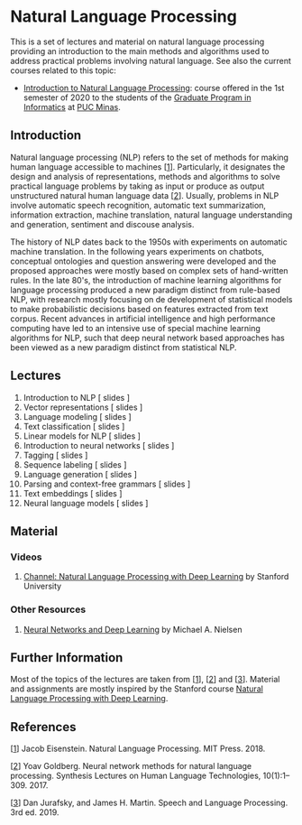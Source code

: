 # Natural Language Processing
This is a set of lectures and material on natural language processing providing an introduction to the main methods and algorithms used to address practical problems involving natural language. See also the current courses related to this topic:

* [Introduction to Natural Language Processing](NLP202001.md): course offered in the 1st semester of 2020 to the students of the [Graduate Program in Informatics](http://portal.pucminas.br/pos/informatica) at [PUC Minas](http://www.pucminas.br).

## Introduction
Natural language processing (NLP) refers to the set of methods for making human language accessible to machines \[[1](#Eisenstein-2018-BOOK)\]. Particularly, it designates the design and analysis of representations, methods and algorithms to solve practical language problems by taking as input or produce as output unstructured natural human language data \[[2](#Goldberg-2017-SLHLT)\]. Usually, problems in NLP involve automatic speech recognition, automatic text summarization, information extraction, machine translation, natural language understanding and generation, sentiment and discouse analysis.

The history of NLP dates back to the 1950s with experiments on automatic machine translation. In the following years experiments on chatbots, conceptual ontologies and question answering were developed and the proposed approaches were mostly based on complex sets of hand-written rules.
In the late 80's, the introduction of machine learning algorithms for language processing produced a new paradigm distinct from rule-based NLP, with research mostly focusing on de development of statistical models to make probabilistic decisions based on features extracted from text corpus.
Recent advances in artificial intelligence and high performance computing have led to an intensive use of special machine learning algorithms for NLP, such that deep neural network based approaches has been viewed as a new paradigm distinct from statistical NLP.

## Lectures

1. Introduction to NLP [ slides ]
1. Vector representations [ slides ]
1. Language modeling [ slides ]
1. Text classification [ slides ]
1. Linear models for NLP [ slides ]
1. Introduction to neural networks [ slides ]
1. Tagging [ slides ]
1. Sequence labeling [ slides ]
1. Language generation [ slides ]
1. Parsing and context-free grammars [ slides ]
1. Text embeddings [ slides ]
1. Neural language models [ slides ]

## Material

### Videos

1. [Channel: Natural Language Processing with Deep Learning](https://www.youtube.com/playlist?list=PLoROMvodv4rOhcuXMZkNm7j3fVwBBY42z) by Stanford University

### Other Resources

1. [Neural Networks and Deep Learning](http://neuralnetworksanddeeplearning.com/) by Michael A. Nielsen

## Further Information

Most of the topics of the lectures are taken from \[[1](#Eisenstein-2018-BOOK)\], \[[2](#Elmasri-2016-BOOK)\] and \[[3](#Jurafsky-2019-BOOK)\]. Material and assignments are mostly inspired by the Stanford course [Natural Language Processing with Deep Learning](http://web.stanford.edu/class/cs224n/).


## References

<a name="Eisenstein-2018-BOOK"></a>\[[1][1]\] Jacob Eisenstein. Natural Language Processing. MIT Press. 2018.

<a name="Goldberg-2017-SLHLT"></a>\[[2][2]\] Yoav Goldberg. Neural network methods for natural language processing. Synthesis Lectures on Human Language Technologies, 10(1):1–309. 2017.

<a name="Jurafsky-2019-BOOK"></a>\[[3][3]\] Dan Jurafsky, and James H. Martin. Speech and Language Processing. 3rd ed. 2019.


[1]: https://github.com/jacobeisenstein/gt-nlp-class/blob/master/notes/eisenstein-nlp-notes.pdf
[2]: https://dl.acm.org/citation.cfm?id=3110856
[3]: https://web.stanford.edu/~jurafsky/slp3/

